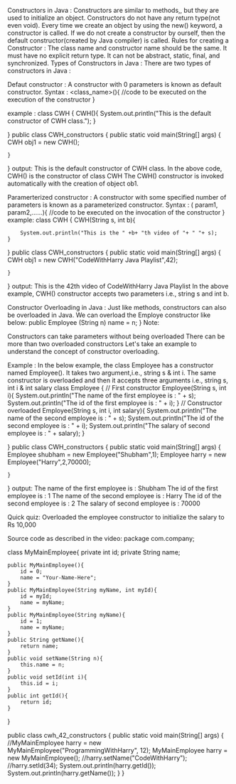 Constructors in Java : 
Constructors are similar to methods,, but they are used to initialize an object.
Constructors do not have any return type(not even void).
Every time we create an object by using the new() keyword, a constructor is called.
If we do not create a constructor by ourself, then the default constructor(created by Java compiler) is called.
Rules for creating a Constructor :
The class name and constructor name should be the same.
It must have no explicit return type.
It can not be abstract, static, final, and synchronized.
Types of Constructors in Java :
There are two types of constructors in Java :

Defaut constructor : A constructor with 0 parameters is known as default constructor.
Syntax :
<class_name>(){
//code to be executed on the execution of the constructor
}  

example :
class CWH {
    CWH(){
        System.out.println("This is the default constructor of CWH class.");
    }

}
public class CWH_constructors {
    public static void main(String[] args) {
        CWH obj1 = new CWH();

    }
}
output:
This is the default constructor of CWH class.
In the above code, CWH() is the constructor of class CWH The CWH() constructor is invoked automatically with the creation of object ob1.

Paramerterized constructor : A constructor with some specified number of parameters is known as a parameterized constructor.
Syntax :
<class-name>(<data-type> param1, <data-type> param2,......){
//code to be executed on the invocation of the constructor
}
example:
class CWH {
    CWH(String s, int b){

        System.out.println("This is the " +b+ "th video of "+ " "+ s);
    }

}
public class CWH_constructors {
    public static void main(String[] args) {
        CWH obj1 = new CWH("CodeWithHarry Java Playlist",42);

    }
}
output:
This is the 42th video of  CodeWithHarry Java Playlist
In the above example, CWH() constructor accepts two parameters i.e., string s and int b.

Constructor Overloading in Java :
Just like methods, constructors can also be overloaded in Java. We can overload the Employe constructor like below: 
public Employee (String n)
           name = n;
         }
         Note:

 Constructors can take parameters without being overloaded 
There can be more than two overloaded constructors 
Let's take an example to understand the concept of constructor overloading. 

Example :
In the below example, the class Employee has a constructor named Employee(). It takes two argument,i.e., string s & int i. The same constructor is overloaded and then it accepts three arguments i.e., string s, int i & int salary
class Employee {
// First constructor
    Employee(String s, int i){
        System.out.println("The name of the first employee is : " + s);
        System.out.println("The id of the first employee is : " + i);
    }
//    Constructor overloaded
    Employee(String s, int i, int salary){
        System.out.println("The name of the second employee is : " + s);
        System.out.println("The id of the second employee is : " + i);
        System.out.println("The salary of second employee is : " + salary);
    }

}
public class CWH_constructors {
    public static void main(String[] args) {
        Employee shubham = new Employee("Shubham",1);
        Employee harry = new Employee("Harry",2,70000);



    }
}
output:
The name of the first employee is : Shubham
The id of the first employee is : 1
The name of the second employee is : Harry
The id of the second employee is : 2
The salary of second employee is : 70000


Quick quiz: Overloaded the employee constructor to initialize the salary to Rs 10,000

Source code as described in the video:
package com.company;

class MyMainEmployee{
    private int id;
    private String name;

    public MyMainEmployee(){
        id = 0;
        name = "Your-Name-Here";
    }
    public MyMainEmployee(String myName, int myId){
        id = myId;
        name = myName;
    }
    public MyMainEmployee(String myName){
        id = 1;
        name = myName;
    }
    public String getName(){
        return name;
    }
    public void setName(String n){
        this.name = n;
    }
    public void setId(int i){
        this.id = i;
    }
    public int getId(){
        return id;
    }
}

public class cwh_42_constructors {
    public static void main(String[] args) {
        //MyMainEmployee harry = new MyMainEmployee("ProgrammingWithHarry", 12);
        MyMainEmployee harry = new MyMainEmployee();
        //harry.setName("CodeWithHarry");
        //harry.setId(34);
        System.out.println(harry.getId());
        System.out.println(harry.getName());
    }
}
